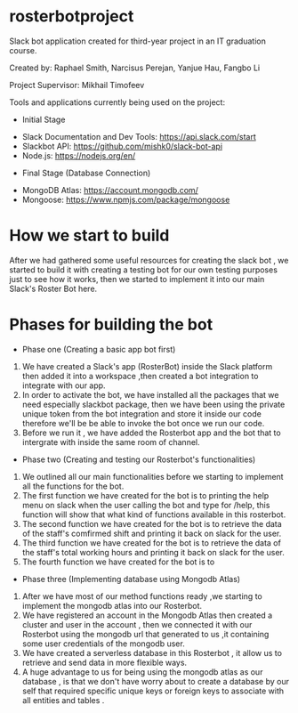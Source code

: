 # rosterbotproject
Slack bot application created for third-year project in an IT graduation course.

Created by:
    Raphael Smith, Narcisus Perejan, Yanjue Hau, Fangbo Li

Project Supervisor:
    Mikhail Timofeev

Tools and applications currently being used on the project:

* Initial Stage
- Slack Documentation and Dev Tools: https://api.slack.com/start
- Slackbot API: https://github.com/mishk0/slack-bot-api
- Node.js: https://nodejs.org/en/

* Final Stage (Database Connection)
- MongoDB Atlas: https://account.mongodb.com/
- Mongoose: https://www.npmjs.com/package/mongoose  

# How we start to build 
After we had gathered some useful resources for creating the slack bot , we started to build it with creating a testing bot for our own testing purposes just to see how it works, then we started to implement it into our main Slack's Roster Bot here.

# Phases for building the bot
* Phase one (Creating a basic app bot first)
1. We have created a Slack's app (RosterBot) inside the Slack platform then added it into a workspace ,then created a bot integration      to integrate with our app.
2. In order to activate the bot, we have installed all the packages that we need especially slackbot package, then we have been using      the private unique token from the bot integration and store it inside our code therefore we'll be be able to invoke the bot once we      run our code.
3. Before we run it , we have added the Rosterbot app and the bot that to intergrate with inside the same room of channel.
  
* Phase two (Creating and testing our Rosterbot's functionalities)
1. We outlined all our main functionalities before we starting to implement all the functions for the bot.
2. The first function we have created for the bot is to printing the help menu on slack when the user calling the bot and type for          /help, this function will show that what kind of functions available in this rosterbot.
3. The second function we have created for the bot is to retrieve the data of the staff's comfirmed shift and printing it back on slack    for the user.  
4. The third function we have created for the bot is to retrieve the data of the staff's total working hours and printing it back on        slack for the user.
4. The fourth function we have created for the bot is to 

* Phase three (Implementing database using Mongodb Atlas)
1. After we have most of our method functions ready ,we starting to implement the mongodb atlas into our Rosterbot.
3. We have registered an account in the Mongodb Atlas then created a cluster and user in the account , then we connected it with our        Rosterbot using the mongodb url that generated to us ,it containing some user credentials of the mongodb user.
2. We have created a serverless database in this Rosterbot , it allow us to retrieve and send data in more flexible ways.
3. A huge advantage to us for being using the mongodb atlas as our database , is that we don't have worry about to create a database by    our self that required specific unique keys or foreign keys to associate with all entities and tables .
